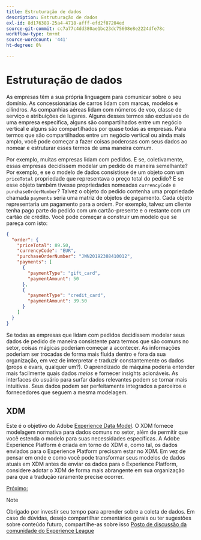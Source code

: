 ```yaml
---
title: Estruturação de dados
description: Estruturação de dados
exl-id: 8d176389-25a4-4718-afff-efd2f87204ed
source-git-commit: cc7a77c4dd380ae1bc23dc75608e8e2224dfe78c
workflow-type: tm+mt
source-wordcount: '441'
ht-degree: 0%

---
```


# Estruturação de dados

As empresas têm a sua própria linguagem para comunicar sobre o seu domínio. As concessionárias de carros lidam com marcas, modelos e cilindros. As companhias aéreas lidam com números de voo, classe de serviço e atribuições de lugares. Alguns desses termos são exclusivos de uma empresa específica, alguns são compartilhados entre um negócio vertical e alguns são compartilhados por quase todas as empresas. Para termos que são compartilhados entre um negócio vertical ou ainda mais amplo, você pode começar a fazer coisas poderosas com seus dados ao nomear e estruturar esses termos de uma maneira comum.

Por exemplo, muitas empresas lidam com pedidos. E se, coletivamente, essas empresas decidissem modelar um pedido de maneira semelhante? Por exemplo, e se o modelo de dados consistisse de um objeto com um `priceTotal` propriedade que representava o preço total do pedido? E se esse objeto também tivesse propriedades nomeadas `currencyCode` e `purchaseOrderNumber`? Talvez o objeto do pedido contenha uma propriedade chamada `payments` seria uma matriz de objetos de pagamento. Cada objeto representaria um pagamento para a ordem. Por exemplo, talvez um cliente tenha pago parte do pedido com um cartão-presente e o restante com um cartão de crédito. Você pode começar a construir um modelo que se pareça com isto:

```json
{
  "order": {
    "priceTotal": 89.50,
    "currencyCode": "EUR",
    "purchaseOrderNumber": "JWN20192388410012",
    "payments": [
      {
        "paymentType": "gift_card",
        "paymentAmount": 50
      },
      {
        "paymentType": "credit_card",
        "paymentAmount": 39.50
      }
    ]
  }
}
```

Se todas as empresas que lidam com pedidos decidissem modelar seus dados de pedido de maneira consistente para termos que são comuns no setor, coisas mágicas poderiam começar a acontecer. As informações poderiam ser trocadas de forma mais fluida dentro e fora da sua organização, em vez de interpretar e traduzir constantemente os dados (props e evars, qualquer um?). O aprendizado de máquina poderia entender mais facilmente quais dados _meios_ e fornecer insights acionáveis. As interfaces do usuário para surfar dados relevantes podem se tornar mais intuitivas. Seus dados podem ser perfeitamente integrados a parceiros e fornecedores que seguem a mesma modelagem.

## XDM

Este é o objetivo do Adobe [Experience Data Model](https://business.adobe.com/products/experience-platform/experience-data-model.html). O XDM fornece modelagem normativa para dados comuns no setor, além de permitir que você estenda o modelo para suas necessidades específicas. A Adobe Experience Platform é criada em torno do XDM e, como tal, os dados enviados para o Experience Platform precisam estar no XDM. Em vez de pensar em onde e como você pode transformar seus modelos de dados atuais em XDM antes de enviar os dados para o Experience Platform, considere adotar o XDM de forma mais abrangente em sua organização para que a tradução raramente precise ocorrer.

[Próximo: ](configure-the-server/create-a-schema.md)

>[!NOTE]
>
>Obrigado por investir seu tempo para aprender sobre a coleta de dados. Em caso de dúvidas, desejo compartilhar comentários gerais ou ter sugestões sobre conteúdo futuro, compartilhe-as sobre isso [Posto de discussão da comunidade do Experience League](https://experienceleaguecommunities.adobe.com/t5/adobe-experience-platform-launch/tutorial-discussion-use-adobe-experience-platform-data/m-p/543877)
